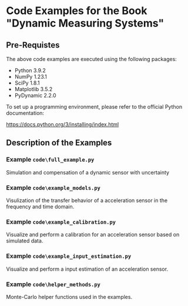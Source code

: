 # Code Examples for the Book "Dynamic Measuring Systems"

## Pre-Requistes

The above code examples are executed using the following packages:

- Python 3.9.2
- NumPy 1.23.1
- SciPy 1.8.1
- Matplotlib 3.5.2
- PyDynamic 2.2.0

To set up a programming environment, please refer to the official Python documentation:

<https://docs.python.org/3/installing/index.html>

## Description of the Examples

### Example `code\full_example.py`

Simulation and compensation of a dynamic sensor with uncertainty

### Example `code\example_models.py`

Visulization of the transfer behavior of a acceleration sensor in the frequency and time domain.

### Example `code\example_calibration.py`

Visualize and perform a calibration for an acceleration sensor based on simulated data.

### Example `code\example_input_estimation.py`

Visualize and perform a input estimation of an acceleration sensor.

### Example `code\helper_methods.py`

Monte-Carlo helper functions used in the examples.